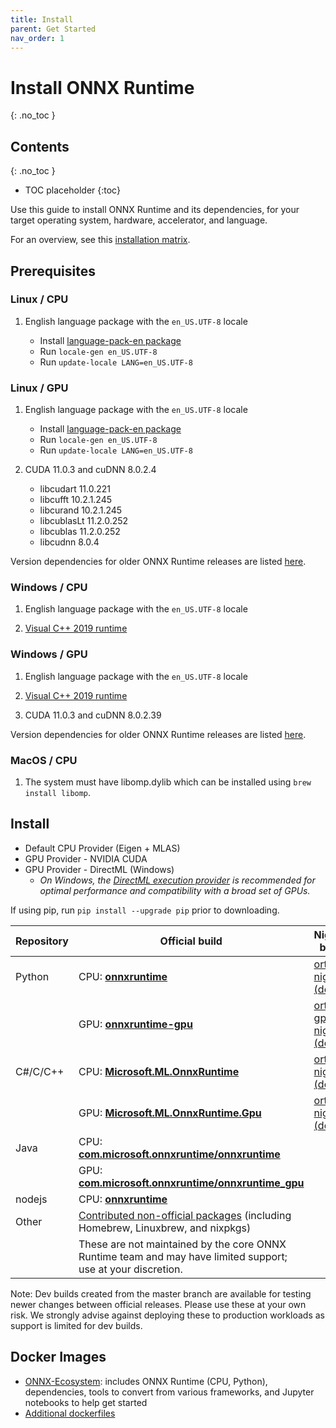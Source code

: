 ```yaml
---
title: Install
parent: Get Started
nav_order: 1
---
```


# Install ONNX Runtime
{: .no_toc }

## Contents
{: .no_toc }

* TOC placeholder
{:toc}

Use this guide to install ONNX Runtime and its dependencies, for your target operating system, hardware, accelerator, and language.

For an overview, see this [installation matrix](https://onnxruntime.ai).

## Prerequisites

### Linux / CPU

1. English language package with the `en_US.UTF-8` locale

    * Install [language-pack-en package](https://packages.ubuntu.com/search?keywords=language-pack-en)
    * Run `locale-gen en_US.UTF-8`
    * Run `update-locale LANG=en_US.UTF-8`

### Linux / GPU

1. English language package with the `en_US.UTF-8` locale

    * Install [language-pack-en package](https://packages.ubuntu.com/search?keywords=language-pack-en)
    * Run `locale-gen en_US.UTF-8`
    * Run `update-locale LANG=en_US.UTF-8`

2. CUDA 11.0.3 and cuDNN 8.0.2.4
   * libcudart 11.0.221
   * libcufft 10.2.1.245
   * libcurand 10.2.1.245
   * libcublasLt 11.2.0.252
   * libcublas 11.2.0.252
   * libcudnn 8.0.4

Version dependencies for older ONNX Runtime releases are listed [here](../reference/execution-providers/CUDA-ExecutionProvider.html#version-dependency).

### Windows / CPU

1. English language package with the `en_US.UTF-8` locale

2. [Visual C++ 2019 runtime](https://support.microsoft.com/en-us/help/2977003/the-latest-supported-visual-c-downloads)


  
### Windows / GPU

1. English language package with the `en_US.UTF-8` locale

2. [Visual C++ 2019 runtime](https://support.microsoft.com/en-us/help/2977003/the-latest-supported-visual-c-downloads)

3. CUDA 11.0.3 and cuDNN 8.0.2.39

Version dependencies for older ONNX Runtime releases are listed [here](../reference/execution-providers/CUDA-ExecutionProvider.html#version-dependency).

### MacOS / CPU

1. The system must have libomp.dylib which can be installed using `brew install libomp`.

## Install

* Default CPU Provider (Eigen + MLAS)
* GPU Provider - NVIDIA CUDA
* GPU Provider - DirectML (Windows)
  * *On Windows, the [DirectML execution provider](../reference/execution-providers/DirectML-ExecutionProvider.md) is recommended for optimal performance and compatibility with a broad set of GPUs.*

If using pip, run `pip install --upgrade pip` prior to downloading.

|Repository|Official build|Nightly build|
|---|---|---|
|Python|CPU: [**onnxruntime**](https://pypi.org/project/onnxruntime)| [ort-nightly (dev)](https://test.pypi.org/project/ort-nightly)|
||GPU: [**onnxruntime-gpu**](https://pypi.org/project/onnxruntime-gpu) | [ort-gpu-nightly (dev)](https://test.pypi.org/project/ort-gpu-nightly)|
|C#/C/C++|CPU: [**Microsoft.ML.OnnxRuntime**](https://www.nuget.org/packages/Microsoft.ML.OnnxRuntime) | [ort-nightly (dev)](https://aiinfra.visualstudio.com/PublicPackages/_packaging?_a=feed&feed=ORT-Nightly)|
||GPU: [**Microsoft.ML.OnnxRuntime.Gpu**](https://www.nuget.org/packages/Microsoft.ML.OnnxRuntime.gpu)|[ort-nightly (dev)](https://aiinfra.visualstudio.com/PublicPackages/_packaging?_a=feed&feed=ORT-Nightly)|
|Java|CPU: [**com.microsoft.onnxruntime/onnxruntime**](https://search.maven.org/artifact/com.microsoft.onnxruntime/onnxruntime)|
||GPU: [**com.microsoft.onnxruntime/onnxruntime_gpu**](https://search.maven.org/artifact/com.microsoft.onnxruntime/onnxruntime_gpu)|
|nodejs|CPU: [**onnxruntime**](https://www.npmjs.com/package/onnxruntime)|
|Other|[Contributed non-official packages](https://docs.microsoft.com/en-us/windows/ai/windows-ml/get-started-uwp) (including Homebrew, Linuxbrew, and nixpkgs)|
||These are not maintained by the core ONNX Runtime team and may have limited support; use at your discretion.|

Note: Dev builds created from the master branch are available for testing newer changes between official releases. Please use these at your own risk. We strongly advise against deploying these to production workloads as support is limited for dev builds.

## Docker Images

* [ONNX-Ecosystem](https://github.com/onnx/onnx-docker/tree/master/onnx-ecosystem): includes ONNX Runtime (CPU, Python), dependencies, tools to convert from various frameworks, and Jupyter notebooks to help get started
* [Additional dockerfiles](https://github.com/microsoft/onnxruntime/tree/master/dockerfiles)
